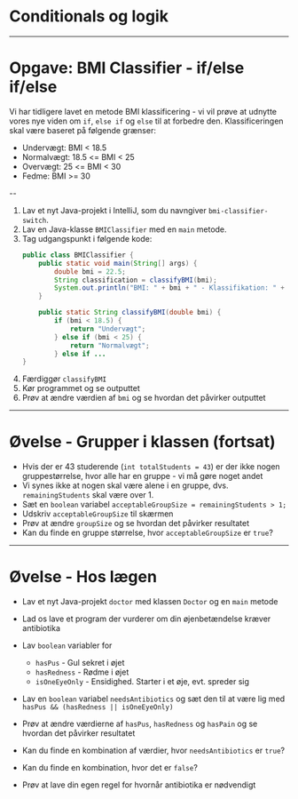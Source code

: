 # Conditionals og logik
---
# Opgave: BMI Classifier - if/else if/else

Vi har tidligere lavet en metode BMI klassificering - vi vil prøve at udnytte vores nye viden om `if`, `else if` og `else` til at forbedre den.
Klassificeringen skal være baseret på følgende grænser:
- Undervægt: BMI < 18.5
- Normalvægt: 18.5 <= BMI < 25
- Overvægt: 25 <= BMI < 30
- Fedme: BMI >= 30

--

1. Lav et nyt Java-projekt i IntelliJ, som du navngiver `bmi-classifier-switch`.
2. Lav en Java-klasse `BMIClassifier` med en `main` metode.
3. Tag udgangspunkt i følgende kode:
    ```java
    public class BMIClassifier {
        public static void main(String[] args) {
            double bmi = 22.5;
            String classification = classifyBMI(bmi);
            System.out.println("BMI: " + bmi + " - Klassifikation: " + classification);
        }

        public static String classifyBMI(double bmi) {
            if (bmi < 18.5) {
                return "Undervægt";
            } else if (bmi < 25) {
                return "Normalvægt";
            } else if ...
    }
    ```
4. Færdiggør `classifyBMI`
5. Kør programmet og se outputtet
6. Prøv at ændre værdien af `bmi` og se hvordan det påvirker outputtet

---

# Øvelse - Grupper i klassen (fortsat)
- Hvis der er 43 studerende (`int totalStudents = 43`) er der ikke nogen gruppestørrelse, hvor alle har en gruppe - vi må gøre noget andet
- Vi synes ikke at nogen skal være alene i en gruppe, dvs. `remainingStudents` skal være over 1.
- Sæt en `boolean` variabel `acceptableGroupSize = remainingStudents > 1;`
- Udskriv `acceptableGroupSize` til skærmen
- Prøv at ændre `groupSize` og se hvordan det påvirker resultatet
- Kan du finde en gruppe størrelse, hvor `acceptableGroupSize` er `true`?

---

# Øvelse - Hos lægen

- Lav et nyt Java-projekt `doctor` med klassen `Doctor` og en `main` metode
- Lad os lave et program der vurderer om din øjenbetændelse kræver antibiotika
- Lav `boolean` variabler for

    - `hasPus` - Gul sekret i øjet
    - `hasRedness` - Rødme i øjet
    - `isOneEyeOnly` - Ensidighed. Starter i et øje, evt. spreder sig

- Lav en `boolean` variabel
`needsAntibiotics` og sæt den til at være lig med `hasPus && (hasRedness || isOneEyeOnly)`
- Prøv at ændre værdierne af `hasPus`, `hasRedness` og `hasPain` og se hvordan det påvirker resultatet
- Kan du finde en kombination af værdier, hvor `needsAntibiotics` er `true`?
- Kan du finde en kombination, hvor det er `false`?
- Prøv at lave din egen regel for hvornår antibiotika er nødvendigt

